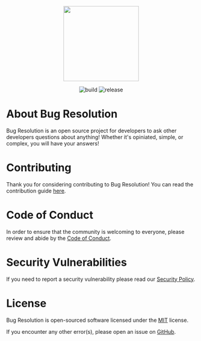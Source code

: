 <p align="center">
    <a href="https://github.com/DamoFD/BugResolution" target="_blank">
        <img src="" height=200>
    </a>
</p>

<p align="center">
    <img src="https://img.shields.io/github/actions/workflow/status/DamoFD/BugResolution/run-tests.yml?logo=github&branch=main&style=for-the-badge" alt="build">
    <img src="https://img.shields.io/github/v/release/DamoFD/BugResolution?logo=github&color=blue&style=for-the-badge" alt="release">
</p>

# About Bug Resolution
Bug Resolution is an open source project for developers to ask other developers questions about anything! Whether it's opiniated, simple, or complex, you will have your answers!

# Contributing
Thank you for considering contributing to Bug Resolution! You can read the contribution guide [here](https://github.com/DamoFD/BugResolution/blob/main/.github/CONTRIBUTING.md).

# Code of Conduct
In order to ensure that the community is welcoming to everyone, please review and abide by the [Code of Conduct](https://github.com/DamoFD/BugResolution/blob/main/.github/CODE_OF_CONDUCT.md).

# Security Vulnerabilities
If you need to report a security vulnerability please read our [Security Policy](https://github.com/DamoFD/BugResolution/blob/main/.github/SECURITY.md).

# License
Bug Resolution is open-sourced software licensed under the [MIT](https://github.com/DamoFD/BugResolution/blob/main/LICENSE) license.

If you encounter any other error(s), please open an issue on [GitHub](https://github.com/DamoFD/BugResolution/issues/new/choose).
